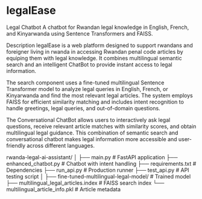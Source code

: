 # legalEase


Legal  Chatbot
A chatbot for Rwandan legal knowledge in English, French, and Kinyarwanda using Sentence Transformers and FAISS.

Description
legalEase is a web platform designed to support rwandans and foreigner living in rwanda in accessing Rwandan penal code articles by equiping them with legal knowledge. It combines multilingual semantic search and an intelligent ChatBot to provide instant access to legal information.

The search component uses a fine-tuned multilingual Sentence Transformer model to analyze legal queries in English, French, or Kinyarwanda and find the most relevant legal articles. The system employs FAISS for efficient similarity matching and includes intent recognition to handle greetings, legal queries, and out-of-domain questions.

The Conversational ChatBot allows users to interactively ask legal questions, receive relevant article matches with similarity scores, and obtain multilingual legal guidance. This combination of semantic search and conversational chatbot makes legal information more accessible and user-friendly across different languages.

rwanda-legal-ai-assistant/
│
├── main.py                 # FastAPI application
├── enhanced_chatbot.py     # Chatbot with intent handling
├── requirements.txt        # Dependencies
├── run_api.py             # Production runner
├── test_api.py            # API testing script
│
├── fine-tuned-multilingual-legal-model/     # Trained model
├── multilingual_legal_articles.index        # FAISS search index
└── multilingual_article_info.pkl            # Article metadata
